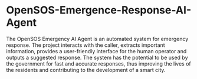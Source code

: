 # OpenSOS-Emergence-Response-AI-Agent

The OpenSOS Emergency AI Agent is an automated system for emergency response. The project interacts with the caller, extracts important information,
provides a user-friendly interface for the human operator and outputs a suggested response. The system has the potential to be used by the government
for fast and accurate responses, thus improving the lives of the residents and contributing to the development of a smart city.
